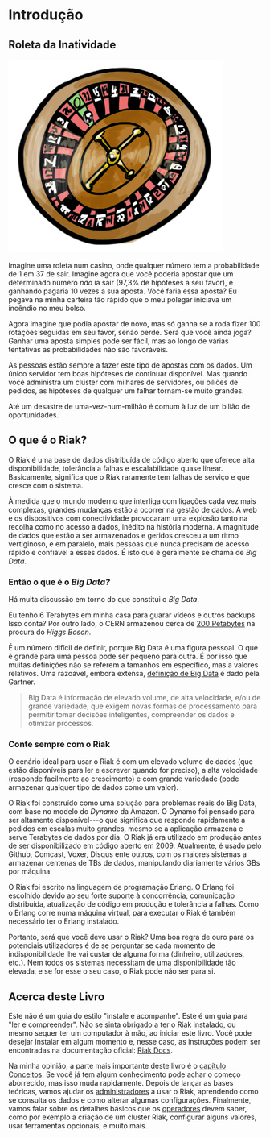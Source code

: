 # Introdução

## Roleta da Inatividade

![Apostas com a Disponibilidade](../assets/decor/roulette.png)

Imagine uma roleta num casino, onde qualquer número tem a probabilidade de 1 em 37 de sair. Imagine agora que você poderia apostar que um determinado número *não* ia sair (97,3% de hipóteses a seu favor), e ganhando pagaria 10 vezes a sua aposta. Você faria essa aposta? Eu pegava na minha carteira tão rápido que o meu polegar iniciava um incêndio no meu bolso.

Agora imagine que podia apostar de novo, mas só ganha se a roda fizer 100 rotações seguidas em seu favor, senão perde. Será que você ainda joga? Ganhar uma aposta simples pode ser fácil, mas ao longo de várias tentativas as probabilidades não são favoráveis.

As pessoas estão sempre a fazer este tipo de apostas com os dados. Um único servidor tem boas hipóteses de continuar disponível. Mas quando você administra um cluster com milhares de servidores, ou biliões de pedidos, as hipóteses de qualquer um falhar tornam-se muito grandes. 

Até um desastre de uma-vez-num-milhão é comum à luz de um bilião de oportunidades.

## O que é o Riak?

O Riak é uma base de dados distribuída de código aberto que oferece alta disponibilidade, tolerância a falhas e escalabilidade quase linear. Basicamente, significa que o Riak raramente tem falhas de serviço e que cresce com o sistema.

<!-- image: phone with 1/0's flying from it to a disk array -->

À medida que o mundo moderno que interliga com ligações cada vez mais complexas, grandes mudanças estão a ocorrer na gestão de dados. A web e os dispositivos com conectividade provocaram uma explosão tanto na recolha como no acesso a dados, inédito na história moderna. A magnitude de dados que estão a ser armazenados e geridos cresceu a um ritmo vertiginoso, e em paralelo, mais pessoas que nunca precisam de acesso rápido e confiável a esses dados. É isto que é geralmente se chama de *Big Data*.


<aside id="big-data" class="sidebar"><h3>Então o que é o <em>Big Data?</em></h3>

Há muita discussão em torno do que constitui o <em>Big Data</em>.

Eu tenho 6 Terabytes em minha casa para guarar vídeos e outros backups. Isso conta? Por outro lado, o CERN armazenou cerca de [200 Petabytes](http://www.itbusinessedge.com/cm/blogs/lawson/the-big-data-software-problem-behind-cerns-higgs-boson-hunt/?cs=50736) na procura do *Higgs Boson*.

<!-- image: raid box -->

É um número difícil de definir, porque Big Data é uma figura pessoal. O que é grande para uma pessoa pode ser pequeno para outra. É por isso que muitas definições não se referem a tamanhos em específico, mas a valores relativos. Uma razoável, embora extensa, [definição de Big Data](http://www.gartner.com/DisplayDocument?ref=clientFriendlyUrl&id=2057415) é dado pela Gartner.

<blockquote>Big Data é informação de elevado volume, de alta velocidade, e/ou de grande variedade, que exigem novas formas de processamento para permitir tomar decisões inteligentes, compreender os dados e otimizar processos.</blockquote></aside>

### Conte sempre com o Riak

O cenário ideal para usar o Riak é com um elevado volume de dados (que estão disponíveis para ler e escrever quando for preciso), a alta velocidade (responde facilmente ao crescimento) e com grande variedade (pode armazenar qualquer tipo de dados como um valor).

O Riak foi construído como uma solução para problemas reais do Big Data, com base no modelo do *Dynamo* da Amazon. O Dynamo foi pensado para ser altamente disponível---o que significa que responde rapidamente a pedidos em escalas muito grandes, mesmo se a aplicação armazena e serve Terabytes de dados por dia. O Riak já era utilizado em produção antes de ser disponibilizado em código aberto em 2009. Atualmente, é usado pelo Github, Comcast, Voxer, Disqus ente outros, com os maiores sistemas a armazenar centenas de TBs de dados, manipulando diariamente vários GBs por máquina.

O Riak foi escrito na linguagem de programação Erlang. O Erlang foi escolhido devido ao seu forte suporte à concorrência, comunicação distribuída, atualização de código em produção e tolerância a falhas. Como o Erlang corre numa máquina virtual, para executar o Riak é também necessário ter o Erlang instalado.

Portanto, será que você deve usar o Riak? Uma boa regra de ouro para os potenciais utilizadores é de se perguntar se cada momento de indisponibilidade lhe vai custar de alguma forma (dinheiro, utilizadores, etc.). Nem todos os sistemas necessitam de uma disponibilidade tão elevada, e se for esse o seu caso, o Riak pode não ser para si.

## Acerca deste Livro

Este não é um guia do estilo "instale e acompanhe". Este é um guia para "ler e compreender". Não se sinta obrigado a ter o Riak instalado, ou mesmo sequer ter um computador à mão, ao iniciar este livro. Você pode desejar instalar em algum momento e, nesse caso, as instruções podem ser encontradas na documentação oficial: [Riak Docs](http://docs.basho.com).

Na minha opinião, a parte mais importante deste livro é o [capítulo Conceitos](#conceitos). Se você já tem algum conhecimento pode achar o começo aborrecido, mas isso muda rapidamente. Depois de lançar as bases teóricas, vamos ajudar os [administradores](#Administradores) a usar o Riak, aprendendo como se consulta os dados e como alterar algumas configurações. Finalmente, vamos falar sobre os detalhes básicos que os [operadores](#operadores) devem saber, como por exemplo a criação de um cluster Riak, configurar alguns valores, usar ferramentas opcionais, e muito mais.

